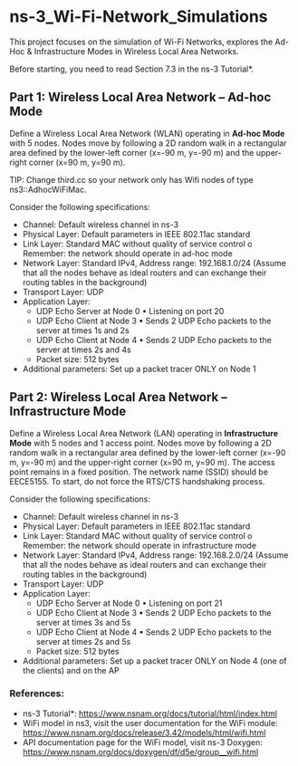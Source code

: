 # ns-3_Wi-Fi-Network_Simulations
This project focuses on the simulation of Wi-Fi Networks, explores the Ad-Hoc &amp; Infrastructure Modes in Wireless Local Area Networks. 

Before starting, you need to read Section 7.3 in the ns-3 Tutorial*.

## Part 1: Wireless Local Area Network – Ad-hoc Mode 

Define a Wireless Local Area Network (WLAN) operating in **Ad-hoc Mode** with 5 nodes. Nodes move by following a 2D random walk in a rectangular area defined by the lower-left corner (x=-90 m, y=-90 m) and the upper-right corner (x=90 m, y=90 m).

TIP: Change third.cc so your network only has Wifi nodes of type ns3::AdhocWiFiMac.

Consider the following specifications:
- Channel: Default wireless channel in ns-3
- Physical Layer: Default parameters in IEEE 802.11ac standard
- Link Layer: Standard MAC without quality of service control   o Remember: the network should operate in ad-hoc mode
- Network Layer: Standard IPv4, Address range: 192.168.1.0/24 (Assume that all the nodes behave as ideal routers and can exchange their routing tables in the background)
- Transport Layer: UDP
- Application Layer:
  - UDP Echo Server at Node 0 ▪ Listening on port 20
  - UDP Echo Client at Node 3 ▪ Sends 2 UDP Echo packets to the server at times 1s and 2s
  - UDP Echo Client at Node 4 ▪ Sends 2 UDP Echo packets to the server at times 2s and 4s
  - Packet size: 512 bytes
- Additional parameters: Set up a packet tracer ONLY on Node 1

## Part 2: Wireless Local Area Network – Infrastructure Mode

Define a Wireless Local Area Network (LAN) operating in **Infrastructure Mode** with 5 nodes and 1 access point. Nodes move by following a 2D random walk in a rectangular area defined by the lower-left corner (x=-90 m, y=-90 m) and the upper-right corner (x=90 m, y=90 m). The access point remains in a fixed position. The network name (SSID) should be EECE5155. To start, do not force the RTS/CTS handshaking process. 

Consider the following specifications:
- Channel: Default wireless channel in ns-3
- Physical Layer: Default parameters in IEEE 802.11ac standard
- Link Layer: Standard MAC without quality of service control o Remember: the network should operate in infrastructure mode
- Network Layer: Standard IPv4, Address range: 192.168.2.0/24 (Assume that all the nodes behave as ideal routers and can exchange their routing tables in the background)
- Transport Layer: UDP
- Application Layer:
  - UDP Echo Server at Node 0 ▪ Listening on port 21
  - UDP Echo Client at Node 3 ▪ Sends 2 UDP Echo packets to the server at times 3s and 5s
  - UDP Echo Client at Node 4 ▪ Sends 2 UDP Echo packets to the server at times 2s and 5s
  - Packet size: 512 bytes
- Additional parameters: Set up a packet tracer ONLY on Node 4 (one of the clients) and on the AP
  
### References:
- ns-3 Tutorial*: https://www.nsnam.org/docs/tutorial/html/index.html
- WiFi model in ns3, visit the user documentation for the WiFi module: https://www.nsnam.org/docs/release/3.42/models/html/wifi.html
- API documentation page for the WiFi model, visit ns-3 Doxygen: https://www.nsnam.org/docs/doxygen/df/d5e/group__wifi.html
